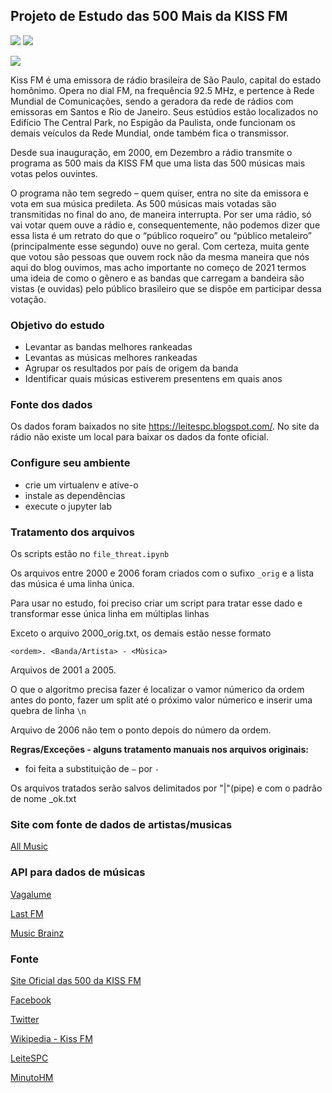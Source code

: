 ## Projeto de Estudo das 500 Mais da KISS FM
![](https://img.shields.io/badge/Python-3.8-blue.svg)
![](https://img.shields.io/badge/Pandas-blue.svg)

<img src="https://kissfm.com.br/wp-content/themes/KISSFM/img/kisslogo.png">

Kiss FM é uma emissora de rádio brasileira de São Paulo, capital do estado homônimo. Opera no dial FM, na frequência 92.5 MHz, e pertence à Rede Mundial de Comunicações, sendo a geradora da rede de rádios com emissoras em Santos e Rio de Janeiro. Seus estúdios estão localizados no Edifício The Central Park, no Espigão da Paulista, onde funcionam os demais veículos da Rede Mundial, onde também fica o transmissor.

Desde sua inauguração, em 2000, em Dezembro a rádio transmite o programa as 500 mais da KISS FM que uma lista das 500 músicas mais votas pelos ouvintes.

O programa não tem segredo – quem quiser, entra no site da emissora e vota em sua música predileta. As 500 músicas mais votadas são transmitidas no final do ano, de maneira interrupta. Por ser uma rádio, só vai votar quem ouve a rádio e, consequentemente, não podemos dizer que essa lista é um retrato do que o “público roqueiro” ou “público metaleiro” (principalmente esse segundo) ouve no geral. Com certeza, muita gente que votou são pessoas que ouvem rock não da mesma maneira que nós aqui do blog ouvimos, mas acho importante no começo de 2021 termos uma ideia de como o gênero e as bandas que carregam a bandeira são vistas (e ouvidas) pelo público brasileiro que se dispõe em participar dessa votação.

### Objetivo do estudo

- Levantar as bandas melhores rankeadas
- Levantas as músicas melhores rankeadas
- Agrupar os resultados por país de origem da banda
- Identificar quais músicas estiverem presentens em quais anos


### Fonte dos dados

Os dados foram baixados no site https://leitespc.blogspot.com/. No site da rádio não existe um local para baixar os dados da fonte oficial.

### Configure seu ambiente

- crie um virtualenv e ative-o
- instale as dependências
- execute o jupyter lab

### Tratamento dos arquivos

Os scripts estão no ```file_threat.ipynb```

Os arquivos entre 2000 e 2006 foram criados com o sufixo ```_orig``` e a lista das música é uma linha única.

Para usar no estudo, foi preciso criar um script para tratar esse dado e transformar esse única linha em múltiplas linhas

Exceto o arquivo 2000_orig.txt, os demais estão nesse formato
```
<ordem>. <Banda/Artista> - <Mùsica>
```

Arquivos de 2001 a 2005.

O que o algoritmo precisa fazer é localizar o vamor númerico da ordem antes do ponto, fazer um split até o próximo valor númerico e inserir uma quebra de linha ```\n```


Arquivo de 2006 não tem o ponto depois do número da ordem.


**Regras/Exceções - alguns tratamento manuais nos arquivos originais:**

- foi feita a substituição de ```–``` por ```-```

Os arquivos tratados serão salvos delimitados por "|"(pipe) e com o padrão de nome <ano>_ok.txt


### Site com fonte de dados de artistas/musicas

[All Music](https://www.allmusic.com/)

### API para dados de músicas

[Vagalume](https://api.vagalume.com.br/)

[Last FM](https://www.last.fm/api/intro)

[Music Brainz](https://musicbrainz.org/doc/MusicBrainz_API)

### Fonte

[Site Oficial das 500 da KISS FM](https://kissfm.com.br/as-500-mais-da-kiss/)

[Facebook](https://www.facebook.com/as500maisdakissfm/)

[Twitter](https://twitter.com/500maisdakissfm)

[Wikipedia - Kiss FM](https://pt.wikipedia.org/wiki/Kiss_FM)

[LeiteSPC](https://leitespc.blogspot.com/)

[MinutoHM](https://minutohm.com/2021/01/07/analise-das-500-mais-votadas-da-kiss-fm-em-2020/)